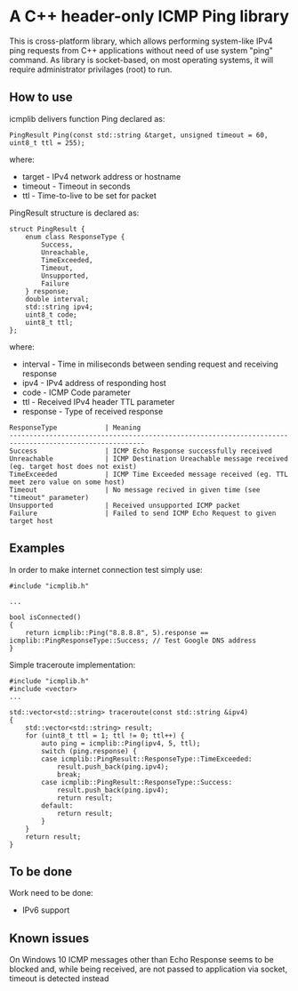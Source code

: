 # A C++ header-only ICMP Ping library

This is cross-platform library, which allows performing system-like IPv4 ping requests from C++ applications without need of use system "ping" command.
As library is socket-based, on most operating systems, it will require administrator privilages (root) to run.

## How to use

icmplib delivers function Ping declared as:
```
PingResult Ping(const std::string &target, unsigned timeout = 60, uint8_t ttl = 255);
```
where:
* target - IPv4 network address or hostname
* timeout - Timeout in seconds
* ttl - Time-to-live to be set for packet

PingResult structure is declared as:
```
struct PingResult {
    enum class ResponseType {
        Success,
        Unreachable,
        TimeExceeded,
        Timeout,
        Unsupported,
        Failure
    } response;
    double interval;
    std::string ipv4;
    uint8_t code;
    uint8_t ttl;
};
```
where:
* interval - Time in miliseconds between sending request and receiving response
* ipv4 - IPv4 address of responding host
* code - ICMP Code parameter
* ttl - Received IPv4 header TTL parameter 
* response - Type of received response

```
ResponseType            | Meaning
--------------------------------------------------------------------------------------------------------
Success                 | ICMP Echo Response successfully received
Unreachable             | ICMP Destination Ureachable message received (eg. target host does not exist)
TimeExceeded            | ICMP Time Exceeded message received (eg. TTL meet zero value on some host)
Timeout                 | No message recived in given time (see "timeout" parameter)
Unsupported             | Received unsupported ICMP packet
Failure                 | Failed to send ICMP Echo Request to given target host
```

## Examples

In order to make internet connection test simply use:
```
#include "icmplib.h"

...

bool isConnected()
{
    return icmplib::Ping("8.8.8.8", 5).response == icmplib::PingResponseType::Success; // Test Google DNS address
}
```

Simple traceroute implementation:
```
#include "icmplib.h"
#include <vector>
...

std::vector<std::string> traceroute(const std::string &ipv4)
{
    std::vector<std::string> result;
    for (uint8_t ttl = 1; ttl != 0; ttl++) {
        auto ping = icmplib::Ping(ipv4, 5, ttl);
        switch (ping.response) {
        case icmplib::PingResult::ResponseType::TimeExceeded:
            result.push_back(ping.ipv4);
            break;
        case icmplib::PingResult::ResponseType::Success:
            result.push_back(ping.ipv4);
            return result;
        default:
            return result;
        }
    }
    return result;
}
```

## To be done

Work need to be done:
* IPv6 support

## Known issues

On Windows 10 ICMP messages other than Echo Response seems to be blocked and, while being received, are not passed to application via socket, timeout is detected instead